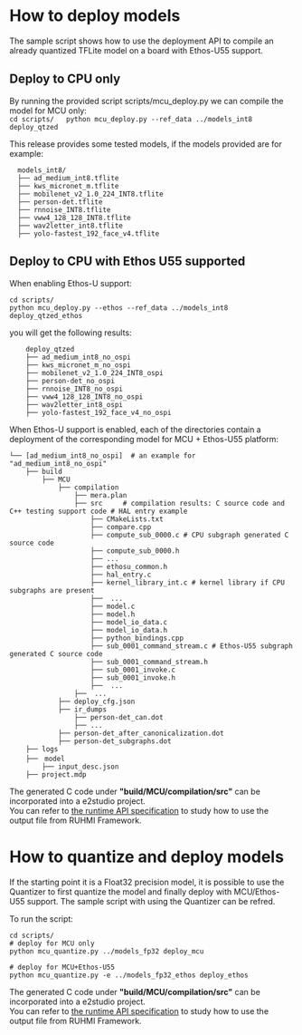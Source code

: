 # How to deploy models  
The sample script shows how to use the deployment API to compile an already quantized TFLite model on a board with Ethos-U55 support.  

## Deploy to CPU only   
By running the provided script scripts/mcu_deploy.py we can compile the model for MCU only:  
  ``
  cd scripts/  
  python mcu_deploy.py --ref_data ../models_int8 deploy_qtzed  
  ``

This release provides some tested models, if the models provided are for example:  
```
  models_int8/  
  ├── ad_medium_int8.tflite
  ├── kws_micronet_m.tflite
  ├── mobilenet_v2_1.0_224_INT8.tflite
  ├── person-det.tflite
  ├── rnnoise_INT8.tflite
  ├── vww4_128_128_INT8.tflite
  ├── wav2letter_int8.tflite
  ├── yolo-fastest_192_face_v4.tflite
```

## Deploy to CPU with Ethos U55 supported    
When enabling Ethos-U support:  
```
cd scripts/  
python mcu_deploy.py --ethos --ref_data ../models_int8 deploy_qtzed_ethos  
 ```

you will get the following results:
```
    deploy_qtzed
    ├── ad_medium_int8_no_ospi
    ├── kws_micronet_m_no_ospi
    ├── mobilenet_v2_1.0_224_INT8_ospi
    ├── person-det_no_ospi
    ├── rnnoise_INT8_no_ospi
    ├── vww4_128_128_INT8_no_ospi
    ├── wav2letter_int8_ospi
    ├── yolo-fastest_192_face_v4_no_ospi
```

When Ethos-U support is enabled, each of the directories contain a deployment of the corresponding model for MCU + Ethos-U55 platform:  
```
└── [ad_medium_int8_no_ospi]  # an example for "ad_medium_int8_no_ospi"  
    ├── build  
        ├── MCU  
            ├── compilation  
                ├── mera.plan  
                ├── src     # compilation results: C source code and C++ testing support code # HAL entry example  
                    ├── CMakeLists.txt  
                    ├── compare.cpp  
                    ├── compute_sub_0000.c # CPU subgraph generated C source code  
                    ├── compute_sub_0000.h  
                    ├── ...  
                    ├── ethosu_common.h  
                    ├── hal_entry.c  
                    ├── kernel_library_int.c # kernel library if CPU subgraphs are present  
                    ├──  ...  
                    ├── model.c  
                    ├── model.h  
                    ├── model_io_data.c  
                    ├── model_io_data.h  
                    ├── python_bindings.cpp  
                    ├── sub_0001_command_stream.c # Ethos-U55 subgraph generated C source code  
                    ├── sub_0001_command_stream.h  
                    ├── sub_0001_invoke.c  
                    ├── sub_0001_invoke.h  
                    ├──  ...  
                ├──  ...  
            ├── deploy_cfg.json  
            ├── ir_dumps  
                ├── person-det_can.dot  
                ├── ...  
            ├── person-det_after_canonicalization.dot  
            ├── person-det_subgraphs.dot  
    ├── logs  
    ├──　model  
        ├── input_desc.json  
    ├── project.mdp  
```
  
The generated C code under **"build/MCU/compilation/src"** can be incorporated into a e2studio project.  
You can refer to [the runtime API specification](doc/runtime_api.md) to study how to use the output file from RUHMI Framework.  

# How to quantize and deploy models 
If the starting point it is a Float32 precision model, it is possible to use the Quantizer to first quantize the model and finally deploy with MCU/Ethos-U55 support.
The sample script with using the Quantizer can be refred.

To run the script:
```
cd scripts/
# deploy for MCU only
python mcu_quantize.py ../models_fp32 deploy_mcu

# deploy for MCU+Ethos-U55
python mcu_quantize.py -e ../models_fp32_ethos deploy_ethos
```

The generated C code under **"build/MCU/compilation/src"** can be incorporated into a e2studio project.  
You can refer to [the runtime API specification](doc/runtime_api.md) to study how to use the output file from RUHMI Framework.  


